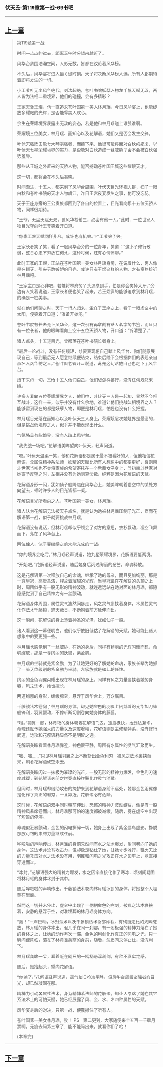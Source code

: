 ### 伏天氏-第119章第一战-69书吧

--------
[上一章](./c41ecb51442570f76076d1e88c11e8bd.md)
--------


>
>
>
>第119章第一战
>
>时间一点点的过去，距离正午时分越来越近了。
>
>风华台周围浩瀚空间，人影无数，皆都在议论着风华榜。
>
>不久后，风华宴将进入最关键时刻，天子将决断风华榜人选，所有人都期待着即将发生的一切。
>
>小王爷叶无尘风华绝代，剑法超绝，苍叶书院妖孽人物左千帆天赋无双，两人皆为法相二重境界，他们的碰撞，会有多精彩？
>
>王家天骄王煜，他一直追求苍叶国第一美人林月瑶，今日风华宴上，他能绽放多耀眼的光辉，是否能得美人欢心。
>
>余生在荣耀境界展露出无敌的姿态，若是他和林月瑶碰上谁强谁弱。
>
>荣耀境三位美女，林月瑶、画知心以及花解语，她们又是否会发生交锋。
>
>叶伏天强势击败七大琴宗强者，而接下来，他很可能将面对白秋的报复，以叶伏天七星荣耀境界的实力，是否能对白秋造成一丝威胁？会不会被白秋强势羞辱。
>
>那些从王城之外赶来的天骄人物，能否撼动苍叶国王城这些耀眼天才。
>
>这一切，都将会在不久后揭晓。
>
>时间渐进，十五人，都来到了风华台周围，叶伏天目光环视人群，扫了一眼白秋和苍叶书院的天才人物虞江，昨日王宫夜宴发生之事，他可没忘记。
>
>天子王座身旁的王公贵族都回到了各自的位置上，目光看向那十五位天骄人物，同样很期待。
>
>“王爷，无尘天赋无双，这风华榜前三，必会有他一人。”此时，一位世家人物目光望向叶王爷笑着开口道。
>
>“你家王煜天赋同样非凡，或许也有机会。”叶王爷笑了笑。
>
>王家长者笑了笑，看了一眼风华台旁的一位青年，笑道：“这小子修行散漫，整日心思不知放在何处，这种时候，还有心情闲聊。”
>
>此时王家的王煜，正站在苍叶国第一美女林月瑶身旁，在说着什么，两人像是在聊天，引来无数嫉妒的目光，或许只有王煜这样的人物，才有资格接近林月瑶吧。
>
>“王家主口是心非吧，若能将林府的丫头追求到手，怕是你会笑掉大牙。”旁边有人笑着说道，王家长者便也笑了起来，若王煜真的能够追求到林月瑶，的确是一桩美事。
>
>就在他们闲聊之时，天子一行人归来，坐在了王座之上，看了一眼虚空中的太阳，便笑着开口道：“准备开始吧。”
>
>苍叶书院有长者走上风华台，这一次没有再拿刻有诸人名字的书签，而且只有一位长者，他的眼眸看向上空十五位天骄人物，开口道：“听清楚了。”
>
>诸人点头，十五道目光，皆都落在苍叶书院长者身上。
>
>“最后一轮战斗，没有任何规矩，想要表现便自己踏上风华台，你们随意展现自己，等到最后无人愿意继续便结束，结束后陛下会根据你们的表现亲自点名入风华榜之人。”苍叶国老者开口说道，说完这句话他自己也走下了风华台。
>
>接下来的一切，交给十五人他们自己，他们想怎样都行，没有任何规矩束缚。
>
>许多人看向五位荣耀境界之人，他们中，叶伏天三人是一起的，显然不会相互战斗，这样一来，似乎并没有什么余地，难道让他们挑战法相境界之人？
>能够留到现在的都是妖孽人物，即便是林月瑶，怕是也没有什么把握。
>
>林月瑶目光落在画知心以及叶伏天三人身上，荣耀境层次她境界是最高的，但是挑战低境界之人，似乎并不能表现出什么。
>
>气氛略显有些诡异，没有人踏上风华台。
>
>“我先战一场吧。”花解语美眸望向叶伏天，轻声问道。
>
>“嗯。”叶伏天温柔一笑，他和花解语都是属于最不被看好的人，但他相信花解语，全属性精神系法师，妖精的天赋比所有人想象中的都要更好，否则南斗世家当初也不会将家族的希望寄托在一个后辈女子身上，当初南斗世家对她寄予厚望之时，左相并没有为她测算命数，纯粹是因为花解语的天赋。
>
>花解语身形一闪，犹如仙子般降临在风华台上，她美眸朝着虚空中的某处方向望去，顿时许多人的目光皆都一凝。
>
>花解语目光所看向之人，苍叶国第一美女，林月瑶。
>
>诸人认为花解语无法被天子点名，就是认为她被林月瑶压制了光芒，然而花解语第一战，似乎就要挑战林月瑶。
>
>花解语没有说话，但林月瑶却似乎领会了对方的意思，衣衫飘动，凌空飞舞而下，落在了风华台上。
>
>两位佳人，似乎要继续之前未能完成的一战。
>
>“你的境界会吃亏。”林月瑶轻声说道，她九星荣耀境界，花解语要低两境。
>
>“开始吧。”花解语轻声说道，随后她身后闪过绚丽的光芒，命魂释放。
>
>这是花解语第一次释放自己的命魂，继承了她的母亲，而且更加绚丽，那是一尊皇冠，高贵圣洁，释放着璀璨的光辉，当皇冠戴在花解语的头顶之上时，周围似乎有一股无形的精神波动，就连远远站在她对面的林月瑶，都隐隐感觉到了自己精神力有一丝颤动。
>
>花解语身体周围，属性灵气遽然间暴走，风之灵气裹挟着身体，木属性灵气化作法术千藤锁，遮天蔽日，不断朝着前方延伸而出。
>
>这一瞬间，花解语的身上透着神圣的光泽，犹如仙子一般。
>
>诸人看到这一幕便明白，他们似乎依旧低估了花解语的天赋，她可能比诸人想象中的要更强一些。
>
>林月瑶也感觉到了一丝威胁，在她的身后，同样有绚丽的光辉闪耀而现，命魂绽放，那是一尊绚丽的妖兽，紫金鹏。
>
>林月瑶的坐骑就是紫金鹏，为了让她更好的了解她的命魂，家族长辈为她抓了一头天位级别的紫金鹏为坐骑，大家族就是如此的任性。
>
>绚丽的金色羽翼闪耀出现在林月瑶的身上，同样有风之力量裹挟着她的身躯，风之法术，她也擅长。
>
>两道绚丽的身影，缓缓腾空，悬浮于风华台上，万众瞩目。
>
>千藤锁法术卷向了林月瑶的身体，却见她金色的羽翼上闪烁着的光华如刀锋般锋利，羽翼颤动，不停斩断切割卷向她身体的藤蔓。
>
>“嗡。”羽翼一颤，林月瑶的身体朝着花解语飞去，速度极快，她武法兼修，命魂还赋予她强大的力量以及速度增幅，花解语则是主修精神系，没有修行武道，远攻和花解语耗显然不是明智之选。
>
>花解语美眸看着林月瑶靠近，神色很平静，周围有水属性的灵气汇聚而生。
>
>“嗤、嗤……”只见林月瑶羽翼之上不断斩出金色利刃，被风之法术裹挟而来，朝着花解语破空杀去。
>
>花解语美眸闪过一抹极为璀璨的光芒，一股无形的精神力爆发，金色利刃速度减缓，到花解语身前之时竟直接炸裂化作灵气消散。
>
>但同时，林月瑶却借助攻击的掩护来到花解语身前不远处，她那金色羽翼像是化作了真正的利刃，一旦靠近，花解语必有危险。
>
>这时候，花解语的双手同时朝前伸出，恐怖的精神力波动绽放，像是有一股精神风暴席卷而出，林月瑶那可怕的速度都被减缓，随后，竟在虚空中出现了短暂的停滞。
>
>命魂似狂暴颤动，金色的闪电撕碎一切，她身上出现了紫金鹏鸟虚影，挣脱那股可怕的束缚力量继续往前。
>
>哗啦啦的声响传出，林月瑶的身前忽然间有水之法术爆发，瞬间卷向了她的身体，这法术并没有攻击力，但却像是粘住了她，让她寸步难行，强大无比的力量攻击对水之法术没有用，羽翼和闪电之光攻击在水之囚牢上，竟直接穿透而过。
>
>“冰封。”花解语强大的精神力爆发，水之囚牢直接化作了寒冰，顷刻间凝固将林月瑶的身体冰封于其中。
>
>随后哗啦啦的声响传出，千藤锁法术卷向林月瑶冰封的身体，将她整个人埋葬在里面。
>
>然而这一切并未停止，虚空中出现了一柄柄金色的利剑，被风之法术裹挟着，安静的悬浮于空，对准埋葬的林月瑶身体方向。
>
>“轰！”一声巨响，冰封法术以及千藤锁法术全部炸裂，有绚丽无比的光辉绽放，林月瑶的身体冲出，但几乎在同一刹那，有一股极强的精神力落在了她的身体之上，让她的动作再次一滞，金色的利剑化作真正的闪电之光，只一瞬间便降临，落在了林月瑶美丽的身前，随后，忽然间又停止住，没有刺下。
>
>林月瑶美眸一呆，看着近在咫尺的一柄柄悬浮利剑，有种不真实之感。
>
>随后，她抬起头，望向花解语。
>
>“你输了。”花解语轻声说道，语气依旧冷淡平静，但风华台周围诸强者的目光，却已然凝固在那。
>
>精神力引动各属性法术，身为精神系法师的花解语，却让人忽略了她在其它系法术上的可怕天赋，她已经展露了风、金、水、木四种属性的天赋。
>
>风华宴最后的对决，只第一战，便震撼住了所有人。
>
>苍叶国第一美女林月瑶，败！
>PS：第二更到，大家随便来个五百一千章月票啊，无痕去码第三章了，能不能码出来，就看你们了哈！
>
>(本章完)
>
>

--------
[下一章](./5c27c57ce04bec2724a2afc05f754733.md)
--------
